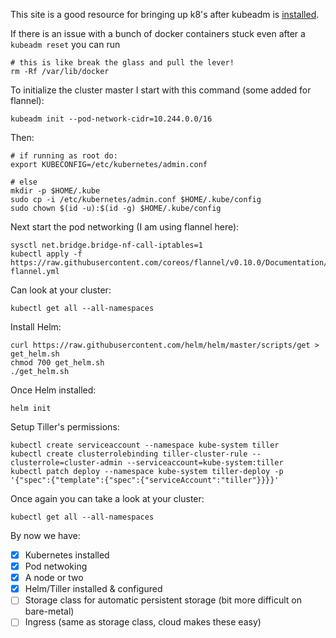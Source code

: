 This site is a good resource for bringing up k8's after kubeadm is [installed](https://kubernetes.io/docs/setup/independent/install-kubeadm/).

If there is an issue with a bunch of docker containers stuck even after a `kubeadm reset` you can run
```
# this is like break the glass and pull the lever!
rm -Rf /var/lib/docker
```

To initialize the cluster master I start with this command (some added for flannel):
```
kubeadm init --pod-network-cidr=10.244.0.0/16
```

Then:
```
# if running as root do:
export KUBECONFIG=/etc/kubernetes/admin.conf

# else
mkdir -p $HOME/.kube
sudo cp -i /etc/kubernetes/admin.conf $HOME/.kube/config
sudo chown $(id -u):$(id -g) $HOME/.kube/config
```

Next start the pod networking (I am using flannel here):
```
sysctl net.bridge.bridge-nf-call-iptables=1
kubectl apply -f https://raw.githubusercontent.com/coreos/flannel/v0.10.0/Documentation/kube-flannel.yml
```
Can look at your cluster:
```
kubectl get all --all-namespaces
```

Install Helm:
```
curl https://raw.githubusercontent.com/helm/helm/master/scripts/get > get_helm.sh
chmod 700 get_helm.sh
./get_helm.sh
```

Once Helm installed:
```
helm init
```

Setup Tiller's permissions:
```
kubectl create serviceaccount --namespace kube-system tiller
kubectl create clusterrolebinding tiller-cluster-rule --clusterrole=cluster-admin --serviceaccount=kube-system:tiller
kubectl patch deploy --namespace kube-system tiller-deploy -p '{"spec":{"template":{"spec":{"serviceAccount":"tiller"}}}}'
```

Once again you can take a look at your cluster:
```
kubectl get all --all-namespaces
```

By now we have:

- [x] Kubernetes installed
- [x] Pod netwoking
- [x] A node or two
- [x] Helm/Tiller installed & configured
- [ ] Storage class for automatic persistent storage (bit more difficult on bare-metal)
- [ ] Ingress (same as storage class, cloud makes these easy)
